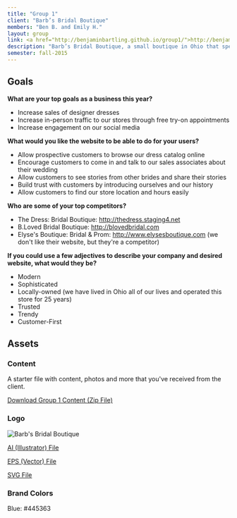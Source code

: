 ```yaml
---
title: "Group 1"
client: "Barb’s Bridal Boutique"
members: "Ben B. and Emily H."
layout: group
link: <a href="http://benjaminbartling.github.io/group1/">http://benjaminbartling.github.io/group1/</a>
description: "Barb’s Bridal Boutique, a small boutique in Ohio that specializes in bridal wear."
semester: fall-2015
---
```


## Goals

**What are your top goals as a business this year?**

* Increase sales of designer dresses
* Increase in-person traffic to our stores through free try-on appointments
* Increase engagement on our social media

**What would you like the website to be able to do for your users?**

* Allow prospective customers to browse our dress catalog online
* Encourage customers to come in and talk to our sales associates about their wedding
* Allow customers to see stories from other brides and share their stories
* Build trust with customers by introducing ourselves and our history
* Allow customers to find our store location and hours easily

**Who are some of your top competitors?**

* The Dress: Bridal Boutique: http://thedress.staging4.net
* B.Loved Bridal Boutique: http://blovedbridal.com
* Elyse's Boutique: Bridal & Prom: http://www.elysesboutique.com  (we don't like their website, but they're a competitor)

**If you could use a few adjectives to describe your company and desired website, what would they be?**

* Modern
* Sophisticated
* Locally-owned (we have lived in Ohio all of our lives and operated this store for 25 years)
* Trusted
* Trendy
* Customer-First

<!--http://evesbridalwear.co.za/product/prina/-->

## Assets

### Content

A starter file with content, photos and more that you've received from the client.  

<a href="/groups/assets/group1/Group-1-Content.zip">Download Group 1 Content (Zip File)</a>

### Logo
<img src="/groups/assets/group1/barb.svg" alt="Barb's Bridal Boutique" />

<a href="/groups/assets/group1/barb.ai">AI (Illustrator) File</a>

<a href="/groups/assets/group1/barb.eps">EPS (Vector) File</a>

<a href="/groups/assets/group1/barb.svg">SVG File</a>

### Brand Colors

Blue: #445363